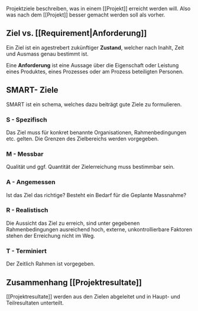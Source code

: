 Projektziele beschreiben, was in einem [[Projekt]] erreicht werden will.
Also was nach dem [[Projekt]] besser gemacht werden soll als vorher.

## Ziel vs. [[Requirement|Anforderung]]
Ein Ziel ist ein agestrebert zukünftiger **Zustand**, welcher nach Inahlt, Zeit und Ausmass genau bestimmt ist.

Eine **Anforderung** ist eine Aussage über die Eigenschaft oder Leistung eines Produktes, eines Prozesses oder am Prozess beteiligten Personen.

## SMART- Ziele
SMART ist ein schema, welches dazu beiträgt gute Ziele zu formulieren.
### S - Spezifisch
Das Ziel muss für konkret benannte Organisationen, Rahmenbedingungen etc. gelten.
Die Grenzen des Zielbereichs werden vorgegeben.
### M - Messbar
Qualität und ggf. Quantität der Zielerreichung muss bestimmbar sein.
### A - Angemessen
Ist das Ziel das richtige? Besteht ein Bedarf für die Geplante Massnahme?
### R - Realistisch
Die Aussicht das Ziel zu erreich, sind unter gegebenen Rahmenbedingungen ausreichend hoch, externe, unkontrollierbare Faktoren stehen der Erreichung nicht im Weg.
### T - Terminiert
Der Zeitlich Rahmen ist vorgegeben.


## Zusammenhang [[Projektresultate]]
[[Projektresultate]] werden aus den Zielen abgeleitet und in Haupt- und Teilresultaten unterteilt.